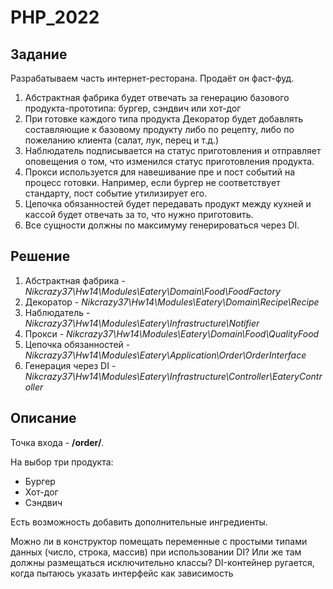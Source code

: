 # PHP_2022

## Задание

Разрабатываем часть интернет-ресторана. Продаёт он фаст-фуд.
1. Абстрактная фабрика будет отвечать за генерацию базового продукта-прототипа: бургер, сэндвич или хот-дог
2. При готовке каждого типа продукта Декоратор будет добавлять составляющие к базовому продукту либо по рецепту, либо по пожеланию клиента (салат, лук, перец и т.д.)
3. Наблюдатель подписывается на статус приготовления и отправляет оповещения о том, что изменился статус приготовления продукта.
4. Прокси используется для навешивание пре и пост событий на процесс готовки. Например, если бургер не соответствует стандарту, пост событие утилизирует его.
5. Цепочка обязанностей будет передавать продукт между кухней и кассой будет отвечать за то, что нужно приготовить.
6. Все сущности должны по максимуму генерироваться через DI.

## Решение

1. Абстрактная фабрика - *Nikcrazy37\Hw14\Modules\Eatery\Domain\Food\FoodFactory*
2. Декоратор - *Nikcrazy37\Hw14\Modules\Eatery\Domain\Recipe\Recipe*
3. Наблюдатель - *Nikcrazy37\Hw14\Modules\Eatery\Infrastructure\Notifier*
4. Прокси - *Nikcrazy37\Hw14\Modules\Eatery\Domain\Food\QualityFood*
5. Цепочка обязанностей - *Nikcrazy37\Hw14\Modules\Eatery\Application\Order\OrderInterface*
6. Генерация через DI - *Nikcrazy37\Hw14\Modules\Eatery\Infrastructure\Controller\EateryController*

## Описание
Точка входа - **/order/**.

На выбор три продукта:
- Бургер
- Хот-дог
- Сэндвич

Есть возможность добавить дополнительные ингредиенты.


Можно ли в конструктор помещать переменные с простыми типами данных (число, строка, массив) при использовании DI? Или же там должны размещаться исключительно классы?
DI-контейнер ругается, когда пытаюсь указать интерфейс как зависимость